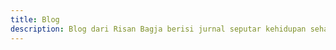 ```yaml
---
title: Blog
description: Blog dari Risan Bagja berisi jurnal seputar kehidupan sehari-hari, tempat-tempat yang dikunjungi, racauan, foto-foto, puisi dan ragam tulisan ringan lainnya.
---
```

